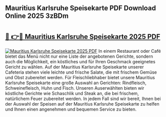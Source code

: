 ## Mauritius Karlsruhe Speisekarte PDF Download Online 2025 3zBDm

# <h2><a href="http://gc8g1tv.nevu.top/?p=Mauritius+Karlsruhe+Speisekarte">🔗 👉🔴 Mauritius Karlsruhe Speisekarte 2025 PDF</a></h2>

[![Mauritius Karlsruhe Speisekarte 2025 PDF](https://i.imgur.com/dBaPXMq.png)](http://gc8g1tv.nevu.top/?p=Mauritius+Karlsruhe+Speisekarte)
In einem Restaurant oder Café bietet das Menü nicht nur eine Liste der angebotenen Gerichte, sondern auch die Möglichkeit, ein köstliches und für Ihren Geschmack geeignetes Gericht zu wählen. Auf der Mauritius Karlsruhe Speisekarte unserer Cafeteria stehen viele leichte und frische Salate, die mit frischem Gemüse und Obst zubereitet werden. Für Fleischliebhaber bietet unsere Mauritius Karlsruhe Speisekarte eine große Auswahl an Gerichten: Rindfleisch, Schweinefleisch, Huhn und Fisch. Unseren Auserwählten bieten wir köstliche Gerichte wie Schaschlik und Steak an, die bei frischem, natürlichem Feuer zubereitet werden. In jedem Fall sind wir bereit, Ihnen bei der Auswahl der Speisen auf der Mauritius Karlsruhe Speisekarte zu helfen und Ihnen einen angenehmen und bequemen Service zu bieten.
